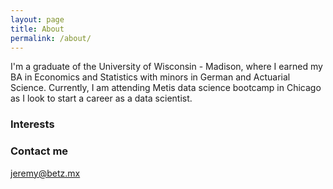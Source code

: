 ```yaml
---
layout: page
title: About
permalink: /about/
---
```


I'm a graduate of the University of Wisconsin - Madison, where I earned my BA in Economics and Statistics with minors in German and Actuarial Science. Currently, I am attending Metis data science bootcamp in Chicago as I look to start a career as a data scientist.

### Interests

### Contact me

[jeremy@betz.mx](mailto:jeremy@betz.mx)
